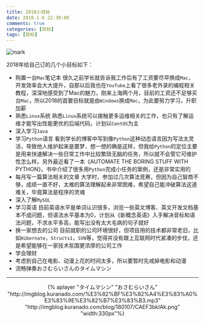 ```yaml
---
title: 2018小目标
date: 2018-1-6 22:30:00
comments: true
categories: [目标]
tags: [目标]
---
```


![mark](http://imgblog.kuranado.com/blog/180107/Cc0Ke9GkJh.jpg)

<!-- more -->

2018年给自己订的几个小目标如下：

- 购置一台`Mac`笔记本
很久之前学长就告诉我工作后有了工资要尽早换成`Mac`，开发效率会大大提升，自那以后我也在`YouTube`上看了很多老外录的编程相关教程，深深地感受到了Mac的魅力，刚来上海两个月，目前的工资还不足够买台`Mac`，所以2018的首要目标就是由`Windows`换成`Mac`，为此要努力学习，升职加薪
- 熟悉`Linux`系统
熟悉`Linux`系统可以接触更多运维相关的工作，也只有了解运维才能写出性能更优的后端代码，计划以`CentOS`为主
- 深入学习`Java`
- 学习`Python`语言
看到学长的博客中写到像`Python`这种动态语言因为写法太灵活，导致他人维护起来是噩梦，想一想的确是这样，但我给`Python`的定位主要是用来快速解决一些日常工作中比较繁琐无脑的任务，所以就不会管它可维护性怎么样。另外最近看了一本《AUTOMATE THE BORING STUFF WITH PYTHON》，书中介绍了很多用`Python`完成小任务的案例，还是非常实用的
- 每月写一篇算法相关的文章
大学时，参加过几次算法竞赛，但因为自己智商不够，成绩一直不好，太难的算法理解起来非常困难，希望自己能冲破算法这道难关，毕竟算法是程序的灵魂
- 深入了解`MySQL`
- 学习英语
目前英语水平是单词认识很多，浏览一些英文博客、英文开发文档基本不成问题，但语法水平基本为0，计划从《新概念英语》入手解决音标和语法问题，不求水平多高，能写出没有太大毛病的句子就好
- 换一家想去的公司
目前就职的公司环境很好，但项目用的技术都非常老旧，比如`Hibernate`，`Structs1`，`SVN`等，觉得并没有跟上互联网时代紧凑的步伐，还是希望能够在一家技术氛围更浓厚的公司工作
- 学会理财
- 考虑到自己在电影、动漫上花的时间太多，所以要暂时先戒掉电影和动漫
- 流畅弹奏おさむらいさんのタイムマシン

---

<center>{% aplayer "タイムマシン" "おさむらいさん" "http://imgblog.kuranado.com/%E3%82%BF%E3%82%A4%E3%83%A0%E3%83%9E%E3%82%B7%E3%83%B3.mp3"  "http://imgblog.kuranado.com/blog/180107/CAEF3bkIAk.png" "width:330px"%}</center>